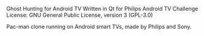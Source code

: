 Ghost Hunting for Android TV
Written in Qt
for Philips Android TV Challenge
License: GNU General Public License, version 3 (GPL-3.0)

Pac-man clone running on Android smart TVs, made by Philips and Sony.
